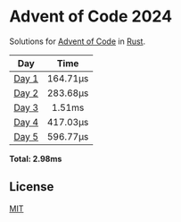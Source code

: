 # Advent of Code 2024
Solutions for [Advent of Code](https://adventofcode.com/) in [Rust](https://www.rust-lang.org/).

| Day | Time |
| :---: | :---: |
| [Day 1](./src/bin/01.rs) | 164.71µs |
| [Day 2](./src/bin/02.rs) | 283.68µs |
| [Day 3](./src/bin/03.rs) | 1.51ms |
| [Day 4](./src/bin/04.rs) | 417.03µs |
| [Day 5](./src/bin/05.rs) | 596.77µs |

**Total: 2.98ms**

## License
[MIT](LICENSE)
